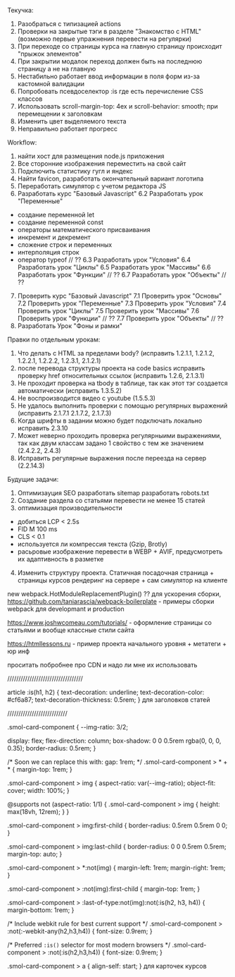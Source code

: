 Текучка:

1. Разобраться с типизацией actions
2. Проверки на закрытые тэги в разделе "Знакомство с HTML" (возможно первые упражнения перевести на регулярки)
3. При переходе со страницы курса на главную страницу происходит "прыжок элементов"
4. При закрытии модалок переход должен быть на последнюю страницу а не на главную
5. Нестабильно работает ввод информации в поля форм из-за кастомной валидации
6. Попробовать псевдоселектор :is где есть перечисление CSS классов
7. Использовать scroll-margin-top: 4ex и scroll-behavior: smooth; при перемещении к заголовкам
8. Изменить цвет выделяемого текста
9. Неправильно работает прогресс

Workflow:
1. найти хост для размещения node.js приложения
2. Все сторонние изображения переместить на свой сайт
3. Подключить статистику гугл и яндекс
4. Найти favicon, разработать окончательный вариант логотипа
5. Переработать симулятор с учетом редактора JS
6. Разработать курс "Базовый Javascript"
6.2 Разработать урок "Переменные"
  - создание переменной let
  - создание переменной const
  - операторы математического присваивания
  - инкремент и декремент
  - сложение строк и переменных
  - интерполяция строк
  - оператор typeof // ??
6.3 Разработать урок "Условия"
6.4 Разработать урок "Циклы"
6.5 Разработать урок "Массивы"
6.6 Разработать урок "Функции" // ??
6.7 Разработать урок "Объекты" // ??
7. Проверить курс "Базовый Javascript"
7.1 Проверить урок "Основы"
7.2 Проверить урок "Переменные"
7.3 Проверить урок "Условия"
7.4 Проверить урок "Циклы"
7.5 Проверить урок "Массивы"
7.6 Проверить урок "Функции" // ??
7.7 Проверить урок "Объекты" // ??
8. Разработать Урок "Фоны и рамки"

Правки по отдельным урокам:

1. Что делать с HTML за пределами body? (исправить 1.2.1.1, 1.2.1.2, 1.2.2.1, 1.2.2.2, 1.2.3.1, 2.1.2.1)
2. после перевода структуры проекта на code basics исправить проверку href относительных ссылок (исправить 1.2.6, 2.1.3.1)
3. Не проходит проверка на tbody в таблице, так как этот тэг создается автоматически (исправить 1.3.5.2)
4. Не воспроизводится видео с youtube (1.5.5.3)
5. Не удалось выполнить проверки с помощью регулярных выражений (исправить 2.1.7.1 2.1.7.2, 2.1.7.3)
6. Когда шрифты в задании можно будет подключать локально исправить 2.3.10
7. Может неверно проходить проверка регулярныими выражениями, так как двум классам задано 1 свойство с тем же значением (2.4.2.2, 2.4.3)
8. Исправить регулярные выражения после переезда на сервер (2.2.14.3)

Будущие задачи:
1. Оптимизауция SEO
  разработать sitemap
  разработать robots.txt
2. Создание раздела со статьями
 перевести не менее 15 статей
 3. оптимизация производительности
 - добиться LCP < 2.5s
 - FID M 100 ms
 - CLS < 0.1
 - используется ли компрессия текста (Gzip, Brotly)
 - расьровые изображение перевести в WEBP + AVIF, предусмотреть их адаптивность в разметке
 4. Изменить структуру проекта. Статичная посадочная страница + страницы курсов рендеринг на сервере + сам симулятор на клиенте

new webpack.HotModuleReplacementPlugin() ?? для ускорения сборки,
https://github.com/taniarascia/webpack-boilerplate - примеры сборки webpack для developmant и production

https://www.joshwcomeau.com/tutorials/ - оформление страницы со статьями и вообще классные стили сайта

https://htmllessons.ru - пример проекта начального уровня + метатеги + юр инф

проситать побробнее про CDN и надо ли мне их использовать


//////////////////////////////////

article :is(h1, h2) {
  text-decoration: underline;
  text-decoration-color: #cf6a87;
  text-decoration-thickness: 0.5rem;
} для заголовков статей

///////////////////////////

.smol-card-component {
  --img-ratio: 3/2;

  display: flex;
  flex-direction: column;
  box-shadow: 0 0 0.5rem rgba(0, 0, 0, 0.35);
  border-radius: 0.5rem;
}

/* Soon we can replace this with: gap: 1rem; */
.smol-card-component > * + * {
  margin-top: 1rem;
}

.smol-card-component > img {
  aspect-ratio: var(--img-ratio);
  object-fit: cover;
  width: 100%;
}

@supports not (aspect-ratio: 1/1) {
  .smol-card-component > img {
    height: max(18vh, 12rem);
  }
}

.smol-card-component > img:first-child {
  border-radius: 0.5rem 0.5rem 0 0;
}

.smol-card-component > img:last-child {
  border-radius: 0 0 0.5rem 0.5rem;
  margin-top: auto;
}

.smol-card-component > *:not(img) {
  margin-left: 1rem;
  margin-right: 1rem;
}

.smol-card-component > :not(img):first-child {
  margin-top: 1rem;
}

.smol-card-component > :last-of-type:not(img):not(:is(h2, h3, h4)) {
  margin-bottom: 1rem;
}

/* Include webkit rule for best current support */
.smol-card-component > :not(:-webkit-any(h2,h3,h4)) {
  font-size: 0.9rem;
}

/* Preferred `:is()` selector for most modern browsers */
.smol-card-component > :not(:is(h2,h3,h4)) {
  font-size: 0.9rem;
}

.smol-card-component > a {
  align-self: start;
} для карточек курсов